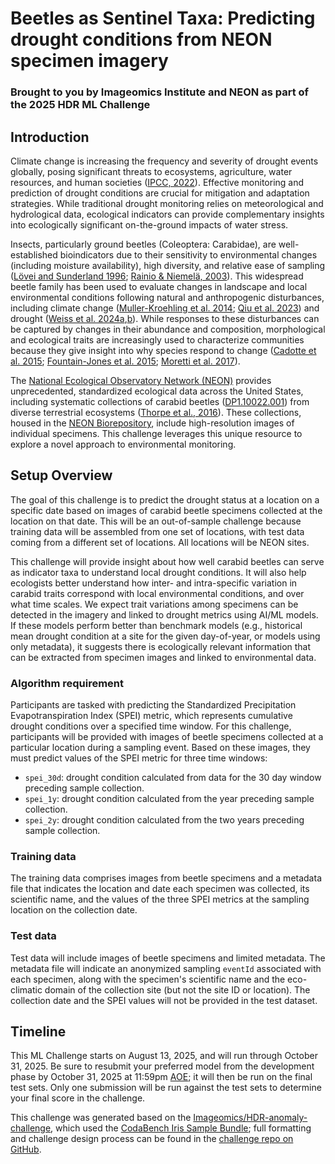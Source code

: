 # Beetles as Sentinel Taxa: Predicting drought conditions from NEON specimen imagery
### Brought to you by Imageomics Institute and NEON as part of the 2025 HDR ML Challenge

## Introduction 

Climate change is increasing the frequency and severity of drought events globally, posing significant threats to ecosystems, agriculture, water resources, and human societies ([IPCC, 2022](https://www.ipcc.ch/report/ar6/wg2/)). Effective monitoring and prediction of drought conditions are crucial for mitigation and adaptation strategies. While traditional drought monitoring relies on meteorological and hydrological data, ecological indicators can provide complementary insights into ecologically significant on-the-ground impacts of water stress.

Insects, particularly ground beetles (Coleoptera: Carabidae), are well-established bioindicators due to their sensitivity to environmental changes (including moisture availability), high diversity, and relative ease of sampling ([Lövei and Sunderland 1996](https://doi.org/10.1146/annurev.en.41.010196.001311); [Rainio & Niemelä, 2003](https://doi.org/10.1023/A:1022412617568)). This widespread beetle family has been used to evaluate changes in landscape and local environmental conditions following natural and anthropogenic disturbances, including climate change ([Muller-Kroehling et al. 2014](https://www.zobodat.at/pdf/Angewandte-Carabidologie_10_0097-0100.pdf); [Qiu et al. 2023](https://doi.org/10.1111/geb.13670)) and drought ([Weiss et al. 2024a](https://doi.org/10.1007/s10980-024-01920-1),[b](https://doi.org/10.1111/ecog.07020)). While responses to these disturbances can be captured by changes in their abundance and composition, morphological and ecological traits are increasingly used to characterize communities because they give insight into why species respond to change ([Cadotte et al. 2015](https://doi.org/10.1016/j.tree.2015.07.001); [Fountain-Jones et al. 2015](https://doi.org/10.1111/een.12158); [Moretti et al. 2017](https://doi.org/10.1111/1365-2435.12776)).

The [National Ecological Observatory Network (NEON)](https://www.neonscience.org/) provides unprecedented, standardized ecological data across the United States, including systematic collections of carabid beetles ([DP1.10022.001](https://data.neonscience.org/data-products/DP1.10022.001)) from diverse terrestrial ecosystems ([Thorpe et al., 2016]( https://doi.org/10.1002/ecs2.1627)). These collections, housed in the [NEON Biorepository](https://biorepo.neonscience.org), include high-resolution images of individual specimens. This challenge leverages this unique resource to explore a novel approach to environmental monitoring.

## Setup Overview
The goal of this challenge is to predict the drought status at a location on a specific date based on images of carabid beetle specimens collected at the location on that date. This will be an out-of-sample challenge because training data will be assembled from one set of locations, with test data coming from a different set of locations. All locations will be NEON sites.

This challenge will provide insight about how well carabid beetles can serve as indicator taxa to understand local drought conditions. It will also help ecologists better understand how inter- and intra-specific variation in carabid traits correspond with local environmental conditions, and over what time scales. We expect trait variations among specimens can be detected in the imagery and linked to drought metrics using AI/ML models. If these models perform better than benchmark models (e.g., historical mean drought condition at a site for the given day-of-year, or models using only metadata), it suggests there is ecologically relevant information that can be extracted from specimen images and linked to environmental data.

### Algorithm requirement
Participants are tasked with predicting the Standardized Precipitation Evapotranspiration Index (SPEI) metric, which represents cumulative drought conditions over a specified time window. For this challenge, participants will be provided with images of beetle specimens collected at a particular location during a sampling event. Based on these images, they must predict values of the SPEI metric for three time windows:

- `spei_30d`: drought condition calculated from data for the 30 day window preceding sample collection.
- `spei_1y`: drought condition calculated from the year preceding sample collection.
- `spei_2y`: drought condition calculated from the two years preceding sample collection.

### Training data
The training data comprises images from beetle specimens and a metadata file that indicates the location and date each specimen was collected, its scientific name, and the values of the three SPEI metrics at the sampling location on the collection date. 

### Test data
Test data will include images of beetle specimens and limited metadata. The metadata file will indicate an anonymized sampling `eventId` associated with each specimen, along with the specimen's scientific name and the eco-climatic domain of the collection site (but not the site ID or location). The collection date and the SPEI values will not be provided in the test dataset.

## Timeline

This ML Challenge starts on August 13, 2025, and will run through October 31, 2025. Be sure to resubmit your preferred model from the development phase by October 31, 2025 at 11:59pm [AOE](https://www.timeanddate.com/time/zones/aoe); it will then be run on the final test sets. Only one submission will be run against the test sets to determine your final score in the challenge.


This challenge was generated based on the [Imageomics/HDR-anomaly-challenge](https://github.com/Imageomics/HDR-anomaly-challenge), which used the [CodaBench Iris Sample Bundle](https://github.com/codalab/competition-examples/tree/master/codabench/iris/bundle); full formatting and challenge design process can be found in the [challenge repo on GitHub](https://github.com/Imageomics/HDR-SMood-Challenge).
